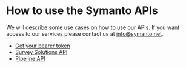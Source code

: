 # How to use the Symanto APIs

We will describe some use cases on how to use our APIs.
If you want access to our services please contact us at info@symanto.net.

* [Get your bearer token](https://github.com/Symanto/howto-api/blob/master/authentication.md)
* [Survey Solutions API](https://github.com/Symanto/howto-api/blob/master/survey-solution-api.md)
* [Pipeline API](https://github.com/Symanto/howto-api/blob/master/pipeline-api.md)
